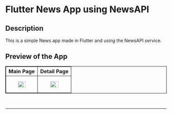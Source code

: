 # Flutter News App using NewsAPI

## Description

This is a simple News app made in Flutter and using the NewsAPI service.

## Preview of the App

<table style="border:1px solid;">
  <tr >
    <th style="text-align: center; border:1px solid;">Main Page</th>
    <th style="text-align: center; border:1px solid;">Detail Page</th>
  </tr>
  <tr >
    <td style="text-align: center; border:1px solid;padding:1em;">
        <img width="60%" src="Assets/newsapp_main.png">
    </td>
    <td style="text-align: center; border:1px solid;padding:1em;">
         <img width="60%" src="Assets/newsapp_details.png">
    </td>
  </tr>
  
</table>
<br>
<hr>
